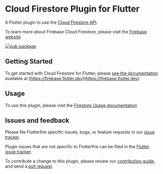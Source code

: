 # Cloud Firestore Plugin for Flutter

A Flutter plugin to use the [Cloud Firestore API](https://firebase.google.com/docs/firestore/).

To learn more about Firebase Cloud Firestore, please visit the [Firebase website](https://firebase.google.com/products/firestore)

[![pub package](https://img.shields.io/pub/v/cloud_firestore.svg)](https://pub.dartlang.org/packages/cloud_firestore)

## Getting Started

To get started with Cloud Firestore for Flutter, please [see the documentation](https://firebase.flutter.dev/docs/firestore/overview) available
 at [https://firebase.flutter.dev](https://firebase.flutter.dev)

## Usage

To use this plugin, please visit the [Firestore Usage documentation](https://firebase.flutter.dev/docs/firestore/usage)

## Issues and feedback

Please file Flutterfire specific issues, bugs, or feature requests in our [issue tracker](https://github.com/FirebaseExtended/flutterfire/issues/new).

Plugin issues that are not specific to Flutterfire can be filed in the [Flutter issue tracker](https://github.com/flutter/flutter/issues/new).

To contribute a change to this plugin,
please review our [contribution guide](https://github.com/FirebaseExtended/flutterfire/blob/master/CONTRIBUTING.md),
and send a [pull request](https://github.com/FirebaseExtended/flutterfire/pulls).
